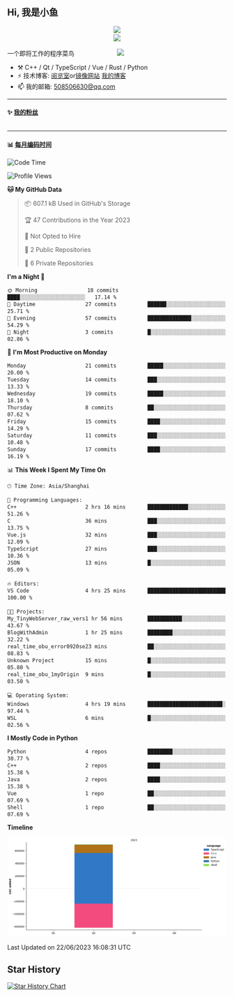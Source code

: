 <!--
**小鱼/小鱼** is a ✨ _special_ ✨ repository because its `README.md` (this file) appears on your GitHub profile.

Here are some ideas to get you started:

- 🔭 I’m currently working on ...
- 🌱 I’m currently learning ...
- 👯 I’m looking to collaborate on ...
- 🤔 I’m looking for help with ...
- 💬 Ask me about ...
- 📫 How to reach me: ...
- 😄 Pronouns: ...
- ⚡ Fun fact: ...
-->

## Hi, 我是小鱼

<div align=center><img src="https://profile-counter.glitch.me/XiaoYuer2022/count.svg"></div>



<div align=center><img src="https://streak-stats.demolab.com?user=XiaoYuer2022&locale=zh_Hans"></div>



[<img align="right" width="50%" src="https://github-readme-stats-ouuan.vercel.app/api?username=XiaoYuer2022&show_icons=true">](https://metrics.lecoq.io/xlz122#gh-light-mode-only)

一个即将工作的程序菜鸟

-   :hammer_and_pick: C++ / Qt / TypeScript / Vue / Rust / Python
-   ⚡ 技术博客: [阅览室](https://haoxx.netlify.app/)or[镜像网站](https://haoxx.top/)  [我的博客](https://haoxx.site/)
-   📫 我的邮箱: 508506630@qq.com

---

#### :sparkles: [我的粉丝](https://github.com/XiaoYuer2022?tab=followers)

<!--START_SECTION:followers-->
<table>
  </tr>
</table>
<!--END_SECTION:followers-->

---

#### :bar_chart: [每月编码时间](https://github.com/muety/wakapi)

<!--START_SECTION:waka-->
![Code Time](http://img.shields.io/badge/Code%20Time-39%20hrs%2029%20mins-blue)

![Profile Views](http://img.shields.io/badge/Profile%20Views-27-blue)

**🐱 My GitHub Data** 

> 📦 607.1 kB Used in GitHub's Storage 
 > 
> 🏆 47 Contributions in the Year 2023
 > 
> 🚫 Not Opted to Hire
 > 
> 📜 2 Public Repositories 
 > 
> 🔑 6 Private Repositories 
 > 
**I'm a Night 🦉** 

```text
🌞 Morning                18 commits          ████░░░░░░░░░░░░░░░░░░░░░   17.14 % 
🌆 Daytime                27 commits          ██████░░░░░░░░░░░░░░░░░░░   25.71 % 
🌃 Evening                57 commits          ██████████████░░░░░░░░░░░   54.29 % 
🌙 Night                  3 commits           █░░░░░░░░░░░░░░░░░░░░░░░░   02.86 % 
```
📅 **I'm Most Productive on Monday** 

```text
Monday                   21 commits          █████░░░░░░░░░░░░░░░░░░░░   20.00 % 
Tuesday                  14 commits          ███░░░░░░░░░░░░░░░░░░░░░░   13.33 % 
Wednesday                19 commits          █████░░░░░░░░░░░░░░░░░░░░   18.10 % 
Thursday                 8 commits           ██░░░░░░░░░░░░░░░░░░░░░░░   07.62 % 
Friday                   15 commits          ████░░░░░░░░░░░░░░░░░░░░░   14.29 % 
Saturday                 11 commits          ███░░░░░░░░░░░░░░░░░░░░░░   10.48 % 
Sunday                   17 commits          ████░░░░░░░░░░░░░░░░░░░░░   16.19 % 
```


📊 **This Week I Spent My Time On** 

```text
🕑︎ Time Zone: Asia/Shanghai

💬 Programming Languages: 
C++                      2 hrs 16 mins       █████████████░░░░░░░░░░░░   51.26 % 
C                        36 mins             ███░░░░░░░░░░░░░░░░░░░░░░   13.75 % 
Vue.js                   32 mins             ███░░░░░░░░░░░░░░░░░░░░░░   12.09 % 
TypeScript               27 mins             ███░░░░░░░░░░░░░░░░░░░░░░   10.36 % 
JSON                     13 mins             █░░░░░░░░░░░░░░░░░░░░░░░░   05.09 % 

🔥 Editors: 
VS Code                  4 hrs 25 mins       █████████████████████████   100.00 % 

🐱‍💻 Projects: 
My_TinyWebServer_raw_vers1 hr 56 mins        ███████████░░░░░░░░░░░░░░   43.67 % 
BlogWithAdmin            1 hr 25 mins        ████████░░░░░░░░░░░░░░░░░   32.22 % 
real_time_obu_error0920se23 mins             ██░░░░░░░░░░░░░░░░░░░░░░░   08.83 % 
Unknown Project          15 mins             █░░░░░░░░░░░░░░░░░░░░░░░░   05.80 % 
real_time_obu_1myOrigin  9 mins              █░░░░░░░░░░░░░░░░░░░░░░░░   03.50 % 

💻 Operating System: 
Windows                  4 hrs 19 mins       ████████████████████████░   97.44 % 
WSL                      6 mins              █░░░░░░░░░░░░░░░░░░░░░░░░   02.56 % 
```

**I Mostly Code in Python** 

```text
Python                   4 repos             ████████░░░░░░░░░░░░░░░░░   30.77 % 
C++                      2 repos             ████░░░░░░░░░░░░░░░░░░░░░   15.38 % 
Java                     2 repos             ████░░░░░░░░░░░░░░░░░░░░░   15.38 % 
Vue                      1 repo              ██░░░░░░░░░░░░░░░░░░░░░░░   07.69 % 
Shell                    1 repo              ██░░░░░░░░░░░░░░░░░░░░░░░   07.69 % 
```



**Timeline**

![Lines of Code chart](https://raw.githubusercontent.com/XiaoYuer2022/XiaoYuer2022/main/assets/bar_graph.png)


 Last Updated on 22/06/2023 16:08:31 UTC
<!--END_SECTION:waka-->

Star History
---------
[![Star History Chart](https://api.star-history.com/svg?repos=XiaoYuer2022/XiaoYuer2022&type=Date)](https://star-history.com/#XiaoYuer2022/XiaoYuer2022&Date)

